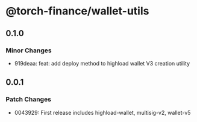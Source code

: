 # @torch-finance/wallet-utils

## 0.1.0

### Minor Changes

- 919deaa: feat: add deploy method to highload wallet V3 creation utility

## 0.0.1

### Patch Changes

- 0043929: First release includes highload-wallet, multisig-v2, wallet-v5
